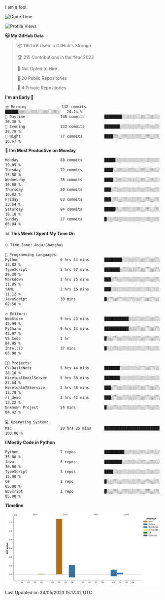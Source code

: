 I am a fool.

<!--START_SECTION:waka-->
![Code Time](http://img.shields.io/badge/Code%20Time-427%20hrs%2012%20mins-blue)

![Profile Views](http://img.shields.io/badge/Profile%20Views-3-blue)

**🐱 My GitHub Data** 

> 📦 116.1 kB Used in GitHub's Storage 
 > 
> 🏆 215 Contributions in the Year 2023
 > 
> 🚫 Not Opted to Hire
 > 
> 📜 20 Public Repositories 
 > 
> 🔑 4 Private Repositories 
 > 
**I'm an Early 🐤** 

```text
🌞 Morning                112 commits         ██████░░░░░░░░░░░░░░░░░░░   24.24 % 
🌆 Daytime                140 commits         ████████░░░░░░░░░░░░░░░░░   30.30 % 
🌃 Evening                133 commits         ███████░░░░░░░░░░░░░░░░░░   28.79 % 
🌙 Night                  77 commits          ████░░░░░░░░░░░░░░░░░░░░░   16.67 % 
```
📅 **I'm Most Productive on Monday** 

```text
Monday                   88 commits          █████░░░░░░░░░░░░░░░░░░░░   19.05 % 
Tuesday                  72 commits          ████░░░░░░░░░░░░░░░░░░░░░   15.58 % 
Wednesday                78 commits          ████░░░░░░░░░░░░░░░░░░░░░   16.88 % 
Thursday                 50 commits          ███░░░░░░░░░░░░░░░░░░░░░░   10.82 % 
Friday                   63 commits          ███░░░░░░░░░░░░░░░░░░░░░░   13.64 % 
Saturday                 84 commits          █████░░░░░░░░░░░░░░░░░░░░   18.18 % 
Sunday                   27 commits          █░░░░░░░░░░░░░░░░░░░░░░░░   05.84 % 
```


📊 **This Week I Spent My Time On** 

```text
🕑︎ Time Zone: Asia/Shanghai

💬 Programming Languages: 
Python                   6 hrs 54 mins       ████████░░░░░░░░░░░░░░░░░   33.82 % 
TypeScript               5 hrs 57 mins       ███████░░░░░░░░░░░░░░░░░░   29.20 % 
Markdown                 2 hrs 25 mins       ███░░░░░░░░░░░░░░░░░░░░░░   11.85 % 
YAML                     2 hrs 16 mins       ███░░░░░░░░░░░░░░░░░░░░░░   11.12 % 
JavaScript               30 mins             █░░░░░░░░░░░░░░░░░░░░░░░░   02.50 % 

🔥 Editors: 
WebStorm                 9 hrs 23 mins       ███████████░░░░░░░░░░░░░░   45.99 % 
PyCharm                  9 hrs 23 mins       ███████████░░░░░░░░░░░░░░   45.97 % 
VS Code                  1 hr                █░░░░░░░░░░░░░░░░░░░░░░░░   04.95 % 
IntelliJ                 37 mins             █░░░░░░░░░░░░░░░░░░░░░░░░   03.08 % 

🐱‍💻 Projects: 
CV-BasicNote             5 hrs 44 mins       ███████░░░░░░░░░░░░░░░░░░   28.10 % 
HiretualEmailServer      5 hrs 38 mins       ███████░░░░░░░░░░░░░░░░░░   27.64 % 
HiretualATSService       2 hrs 48 mins       ███░░░░░░░░░░░░░░░░░░░░░░   13.78 % 
rl_demo                  2 hrs 42 mins       ███░░░░░░░░░░░░░░░░░░░░░░   13.22 % 
Unknown Project          54 mins             █░░░░░░░░░░░░░░░░░░░░░░░░   04.42 % 

💻 Operating System: 
Mac                      20 hrs 25 mins      █████████████████████████   100.00 % 
```

**I Mostly Code in Python** 

```text
Python                   7 repos             █████████░░░░░░░░░░░░░░░░   35.00 % 
Java                     6 repos             ████████░░░░░░░░░░░░░░░░░   30.00 % 
TypeScript               3 repos             ████░░░░░░░░░░░░░░░░░░░░░   15.00 % 
C#                       1 repo              █░░░░░░░░░░░░░░░░░░░░░░░░   05.00 % 
GDScript                 1 repo              █░░░░░░░░░░░░░░░░░░░░░░░░   05.00 % 
```



**Timeline**

![Lines of Code chart](https://raw.githubusercontent.com/VeejaLiu/VeejaLiu/master/assets/bar_graph.png)


 Last Updated on 24/05/2023 15:17:42 UTC
<!--END_SECTION:waka-->
